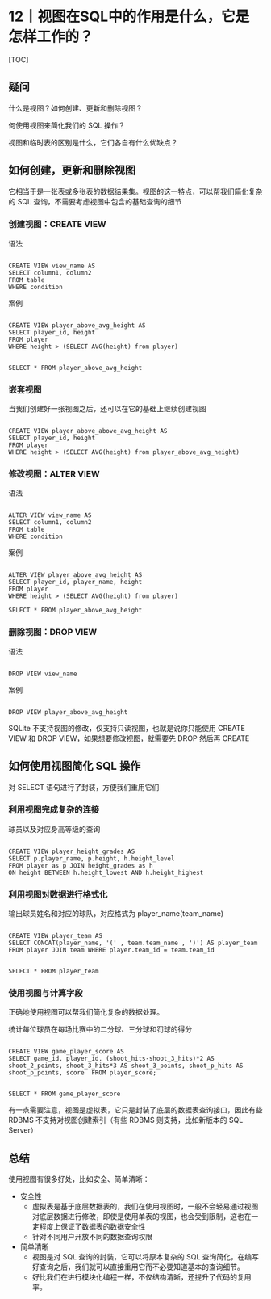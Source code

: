 # 12丨视图在SQL中的作用是什么，它是怎样工作的？

[TOC]

## 疑问

什么是视图？如何创建、更新和删除视图？

何使用视图来简化我们的 SQL 操作？

视图和临时表的区别是什么，它们各自有什么优缺点？

## 如何创建，更新和删除视图

它相当于是一张表或多张表的数据结果集。视图的这一特点，可以帮我们简化复杂的 SQL 查询，不需要考虑视图中包含的基础查询的细节

### 创建视图：CREATE VIEW

语法

```

CREATE VIEW view_name AS
SELECT column1, column2
FROM table
WHERE condition
```

案例

```

CREATE VIEW player_above_avg_height AS
SELECT player_id, height
FROM player
WHERE height > (SELECT AVG(height) from player)


SELECT * FROM player_above_avg_height
```

### 嵌套视图

当我们创建好一张视图之后，还可以在它的基础上继续创建视图

```

CREATE VIEW player_above_above_avg_height AS
SELECT player_id, height
FROM player
WHERE height > (SELECT AVG(height) from player_above_avg_height)
```

### 修改视图：ALTER VIEW

语法

```

ALTER VIEW view_name AS
SELECT column1, column2
FROM table
WHERE condition
```

案例

```

ALTER VIEW player_above_avg_height AS
SELECT player_id, player_name, height
FROM player
WHERE height > (SELECT AVG(height) from player)

SELECT * FROM player_above_avg_height
```

### 删除视图：DROP VIEW

语法

```

DROP VIEW view_name
```

案例

```

DROP VIEW player_above_avg_height
```

SQLite 不支持视图的修改，仅支持只读视图，也就是说你只能使用 CREATE VIEW 和 DROP VIEW，如果想要修改视图，就需要先 DROP 然后再 CREATE

## 如何使用视图简化 SQL 操作

对 SELECT 语句进行了封装，方便我们重用它们

### 利用视图完成复杂的连接

球员以及对应身高等级的查询

```

CREATE VIEW player_height_grades AS
SELECT p.player_name, p.height, h.height_level
FROM player as p JOIN height_grades as h
ON height BETWEEN h.height_lowest AND h.height_highest
```

### 利用视图对数据进行格式化

输出球员姓名和对应的球队，对应格式为 player_name(team_name)

```

CREATE VIEW player_team AS 
SELECT CONCAT(player_name, '(' , team.team_name , ')') AS player_team FROM player JOIN team WHERE player.team_id = team.team_id


SELECT * FROM player_team
```

### 使用视图与计算字段

正确地使用视图可以帮我们简化复杂的数据处理。

统计每位球员在每场比赛中的二分球、三分球和罚球的得分

```

CREATE VIEW game_player_score AS
SELECT game_id, player_id, (shoot_hits-shoot_3_hits)*2 AS shoot_2_points, shoot_3_hits*3 AS shoot_3_points, shoot_p_hits AS shoot_p_points, score  FROM player_score;


SELECT * FROM game_player_score
```

有一点需要注意，视图是虚拟表，它只是封装了底层的数据表查询接口，因此有些 RDBMS 不支持对视图创建索引（有些 RDBMS 则支持，比如新版本的 SQL Server）

## 总结

使用视图有很多好处，比如安全、简单清晰：

-   安全性
    -   虚拟表是基于底层数据表的，我们在使用视图时，一般不会轻易通过视图对底层数据进行修改，即使是使用单表的视图，也会受到限制，这也在一定程度上保证了数据表的数据安全性
    -   针对不同用户开放不同的数据查询权限
-   简单清晰
    -   视图是对 SQL 查询的封装，它可以将原本复杂的 SQL 查询简化，在编写好查询之后，我们就可以直接重用它而不必要知道基本的查询细节。
    -   好比我们在进行模块化编程一样，不仅结构清晰，还提升了代码的复用率。

